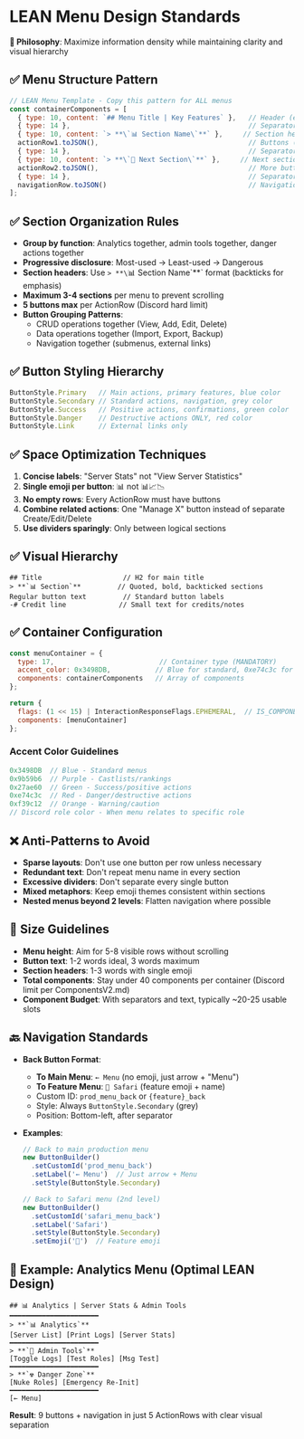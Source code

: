 # LEAN Menu Design Standards

**🎯 Philosophy**: Maximize information density while maintaining clarity and visual hierarchy

## ✅ Menu Structure Pattern
```javascript
// LEAN Menu Template - Copy this pattern for ALL menus
const containerComponents = [
  { type: 10, content: `## Menu Title | Key Features` },   // Header (e.g. "## 🦁 Safari | Idol Hunts, Challenges & More")
  { type: 14 },                                            // Separator
  { type: 10, content: `> **\`📊 Section Name\`**` },     // Section header
  actionRow1.toJSON(),                                     // Buttons (max 5)
  { type: 14 },                                            // Separator between sections
  { type: 10, content: `> **\`🔧 Next Section\`**` },     // Next section
  actionRow2.toJSON(),                                     // More buttons
  { type: 14 },                                            // Separator before navigation
  navigationRow.toJSON()                                   // Navigation buttons
];
```

## ✅ Section Organization Rules
- **Group by function**: Analytics together, admin tools together, danger actions together
- **Progressive disclosure**: Most-used → Least-used → Dangerous
- **Section headers**: Use `> **\`📊 Section Name\`**` format (backticks for emphasis)
- **Maximum 3-4 sections** per menu to prevent scrolling
- **5 buttons max** per ActionRow (Discord hard limit)
- **Button Grouping Patterns**:
  - CRUD operations together (View, Add, Edit, Delete)
  - Data operations together (Import, Export, Backup)
  - Navigation together (submenus, external links)

## ✅ Button Styling Hierarchy
```javascript
ButtonStyle.Primary   // Main actions, primary features, blue color
ButtonStyle.Secondary // Standard actions, navigation, grey color
ButtonStyle.Success   // Positive actions, confirmations, green color
ButtonStyle.Danger    // Destructive actions ONLY, red color
ButtonStyle.Link      // External links only
```

## ✅ Space Optimization Techniques
1. **Concise labels**: "Server Stats" not "View Server Statistics"
2. **Single emoji per button**: 📊 not 📊📈📉
3. **No empty rows**: Every ActionRow must have buttons
4. **Combine related actions**: One "Manage X" button instead of separate Create/Edit/Delete
5. **Use dividers sparingly**: Only between logical sections

## ✅ Visual Hierarchy
```
## Title                    // H2 for main title
> **`📊 Section`**         // Quoted, bold, backticked sections
Regular button text         // Standard button labels
-# Credit line             // Small text for credits/notes
```

## ✅ Container Configuration
```javascript
const menuContainer = {
  type: 17,                          // Container type (MANDATORY)
  accent_color: 0x3498DB,           // Blue for standard, 0xe74c3c for danger
  components: containerComponents   // Array of components
};

return {
  flags: (1 << 15) | InteractionResponseFlags.EPHEMERAL,  // IS_COMPONENTS_V2 + Ephemeral (typical for menus)
  components: [menuContainer]
};
```

### Accent Color Guidelines
```javascript
0x3498DB  // Blue - Standard menus
0x9b59b6  // Purple - Castlists/rankings  
0x27ae60  // Green - Success/positive actions
0xe74c3c  // Red - Danger/destructive actions
0xf39c12  // Orange - Warning/caution
// Discord role color - When menu relates to specific role
```

## ❌ Anti-Patterns to Avoid
- **Sparse layouts**: Don't use one button per row unless necessary
- **Redundant text**: Don't repeat menu name in every section
- **Excessive dividers**: Don't separate every single button
- **Mixed metaphors**: Keep emoji themes consistent within sections
- **Nested menus beyond 2 levels**: Flatten navigation where possible

## 📏 Size Guidelines
- **Menu height**: Aim for 5-8 visible rows without scrolling
- **Button text**: 1-2 words ideal, 3 words maximum
- **Section headers**: 1-3 words with single emoji
- **Total components**: Stay under 40 components per container (Discord limit per ComponentsV2.md)
- **Component Budget**: With separators and text, typically ~20-25 usable slots

## 🔙 Navigation Standards
- **Back Button Format**:
  - **To Main Menu**: `← Menu` (no emoji, just arrow + "Menu")
  - **To Feature Menu**: `🦁 Safari` (feature emoji + name)
  - Custom ID: `prod_menu_back` or `{feature}_back`
  - Style: Always `ButtonStyle.Secondary` (grey)
  - Position: Bottom-left, after separator
  
- **Examples**:
  ```javascript
  // Back to main production menu
  new ButtonBuilder()
    .setCustomId('prod_menu_back')
    .setLabel('← Menu')  // Just arrow + Menu
    .setStyle(ButtonStyle.Secondary)
  
  // Back to Safari menu (2nd level)
  new ButtonBuilder()
    .setCustomId('safari_menu_back')
    .setLabel('Safari')
    .setStyle(ButtonStyle.Secondary)
    .setEmoji('🦁')  // Feature emoji
  ```

## 🎯 Example: Analytics Menu (Optimal LEAN Design)
```
## 📊 Analytics | Server Stats & Admin Tools
━━━━━━━━━━━━━━━━━━━━━━
> **`📊 Analytics`**
[Server List] [Print Logs] [Server Stats]
━━━━━━━━━━━━━━━━━━━━━━
> **`🔧 Admin Tools`**  
[Toggle Logs] [Test Roles] [Msg Test]
━━━━━━━━━━━━━━━━━━━━━━
> **`☢️ Danger Zone`**
[Nuke Roles] [Emergency Re-Init]
━━━━━━━━━━━━━━━━━━━━━━
[← Menu]
```
**Result**: 9 buttons + navigation in just 5 ActionRows with clear visual separation
